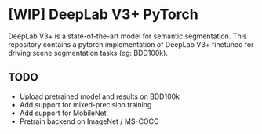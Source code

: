 # [WIP] DeepLab V3+ PyTorch
DeepLab V3+ is a state-of-the-art model for semantic segmentation. This repository contains a pytorch implementation of DeepLab V3+ finetuned for driving scene segmentation tasks (eg: BDD100k).

## TODO
- Upload pretrained model and results on BDD100k
- Add support for mixed-precision training
- Add support for MobileNet
- Pretrain backend on ImageNet / MS-COCO
